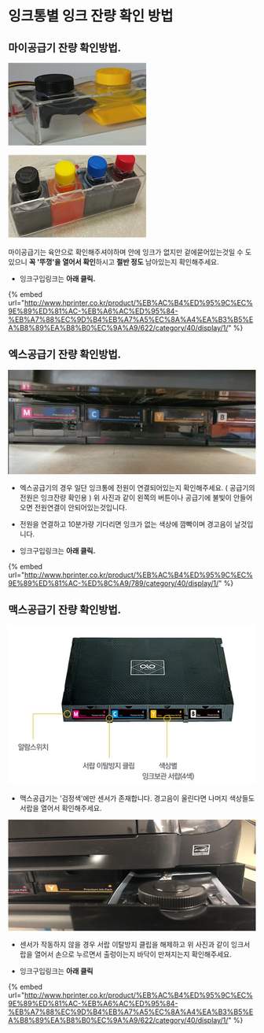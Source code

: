 # 잉크통별 잉크 잔량 확인 방법

## 마이공급기 잔량 확인방법.

![&#xB9C8;&#xC774;&#xACF5;&#xAE09;&#xAE30; &#xC789;&#xD06C;&#xAC00; &#xC5C6;&#xB294;&#xACBD;&#xC6B0;](../../.gitbook/assets/5.png)

![&#xB9C8;&#xC774;&#xACF5;&#xAE09;&#xAE30; &#xC789;&#xD06C;&#xAC00; &#xC788;&#xB294; &#xACBD;&#xC6B0;](../../.gitbook/assets/6.png)

마이공급기는 육안으로 확인해주셔야하며 안에 잉크가 없지만 겉에묻어있는것일 수 도 있으니 **꼭 '뚜껑'을 열어서 확인**하시고 **절반 정도** 남아있는지 확인해주세요.

* 잉크구입링크는 **아래 클릭.**

{% embed url="http://www.hprinter.co.kr/product/%EB%AC%B4%ED%95%9C%EC%9E%89%ED%81%AC-%EB%A6%AC%ED%95%84-%EB%A7%88%EC%9D%B4%EB%A7%A5%EC%8A%A4%EA%B3%B5%EA%B8%89%EA%B8%B0%EC%9A%A9/622/category/40/display/1/" %}



## 엑스공급기 잔량 확인방법.

![&#xC5D1;&#xC2A4;&#xACF5;&#xAE09;&#xAE30; &#xC804;&#xC6D0; &#xAEBC;&#xC838;&#xC788;&#xB294; &#xBAA8;&#xC2B5;](../../.gitbook/assets/.png%20%285%29.png)

* 엑스공급기의 경우 일단 잉크통에 전원이 연결되어있는지 확인해주세요. \( 공급기의 전원은 잉크잔량 확인용 \) 위 사진과 같이 왼쪽의 버튼이나 공급기에 불빛이 안들어오면 전원연결이 안되어있는것입니다.
* 전원을 연결하고 10분가량 기다리면 잉크가 없는 색상에 깜빡이며 경고음이 날것입니다.



* 잉크구입링크는 **아래 클릭.**

{% embed url="http://www.hprinter.co.kr/product/%EB%AC%B4%ED%95%9C%EC%9E%89%ED%81%AC-%ED%8C%A9/789/category/40/display/1/" %}

## 맥스공급기 잔량 확인방법.

![](../../.gitbook/assets/3.png)

* 맥스공급기는 '검정색'에만 센서가 존재합니다. 경고음이 울린다면 나머지 색상들도 서랍을 열어서 확인해주세요.

![](../../.gitbook/assets/.png%20%287%29.png)

* 센서가 작동하지 않을 경우 서랍 이탈방지 클립을 해제하고 위 사진과 같이 잉크서랍을 열어서 손으로 누르면서 출렁이는지 바닥이 만져지는지 확인해주세요.



* 잉크구입링크는 **아래 클릭**

{% embed url="http://www.hprinter.co.kr/product/%EB%AC%B4%ED%95%9C%EC%9E%89%ED%81%AC-%EB%A6%AC%ED%95%84-%EB%A7%88%EC%9D%B4%EB%A7%A5%EC%8A%A4%EA%B3%B5%EA%B8%89%EA%B8%B0%EC%9A%A9/622/category/40/display/1/" %}



